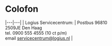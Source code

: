 # Colofon

|---|---|
| Logius Servicecentrum: | Postbus 96810 <br>2509JE Den Haag<br>tel. 0900 555 4555 (10 ct p/m)<br>email servicecentrum@logius.nl |
